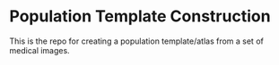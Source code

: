 # Population Template Construction

This is the repo for creating a population template/atlas from a set of medical images.
